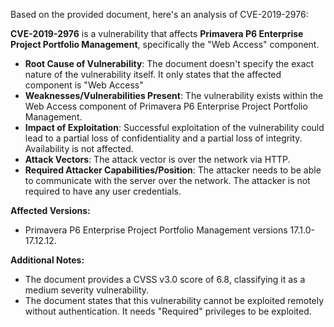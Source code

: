 Based on the provided document, here's an analysis of CVE-2019-2976:

**CVE-2019-2976** is a vulnerability that affects **Primavera P6 Enterprise Project Portfolio Management**, specifically the "Web Access" component.

*   **Root Cause of Vulnerability**: The document doesn't specify the exact nature of the vulnerability itself. It only states that the affected component is "Web Access"
*   **Weaknesses/Vulnerabilities Present**: The vulnerability exists within the Web Access component of Primavera P6 Enterprise Project Portfolio Management.
*  **Impact of Exploitation**: Successful exploitation of the vulnerability could lead to a partial loss of confidentiality and a partial loss of integrity. Availability is not affected.
*   **Attack Vectors**: The attack vector is over the network via HTTP.
*   **Required Attacker Capabilities/Position**: The attacker needs to be able to communicate with the server over the network. The attacker is not required to have any user credentials.

**Affected Versions:**
*   Primavera P6 Enterprise Project Portfolio Management versions 17.1.0-17.12.12.

**Additional Notes:**

*   The document provides a CVSS v3.0 score of 6.8, classifying it as a medium severity vulnerability.
*   The document states that this vulnerability cannot be exploited remotely without authentication. It needs "Required" privileges to be exploited.